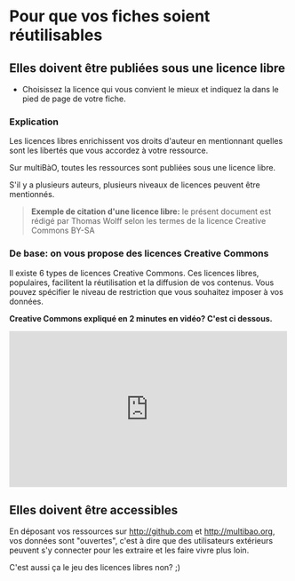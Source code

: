 # Pour que vos fiches soient réutilisables 

## Elles doivent être publiées sous une licence libre

* Choisissez la licence qui vous convient le mieux et indiquez la dans le pied de page de votre fiche.

### Explication

Les licences libres enrichissent vos droits d'auteur en mentionnant quelles sont les libertés que vous accordez à votre ressource.

Sur multiBàO, toutes les ressources sont publiées sous une licence libre.

S'il y a plusieurs auteurs, plusieurs niveaux de licences peuvent être mentionnés.

> **Exemple de citation d'une licence libre:** le présent document est rédigé par Thomas Wolff selon les termes de la licence Creative Commons BY-SA

### De base: on vous propose des licences Creative Commons

Il existe 6 types de licences Creative Commons. Ces licences libres, populaires, facilitent la réutilisation et la diffusion de vos contenus.
Vous pouvez spécifier le niveau de restriction que vous souhaitez imposer à vos données. 

**Creative Commons expliqué en 2 minutes en vidéo? C'est ci dessous.**

<iframe src="https://player.vimeo.com/video/95488932" width="500" height="281" frameborder="0" webkitallowfullscreen mozallowfullscreen allowfullscreen></iframe>

## Elles doivent être accessibles

En déposant vos ressources sur http://github.com et http://multibao.org, vos données sont "ouvertes", c'est à dire que des utilisateurs extérieurs peuvent s'y connecter pour les extraire et les faire vivre plus loin.

C'est aussi ça le jeu des licences libres non? ;)
